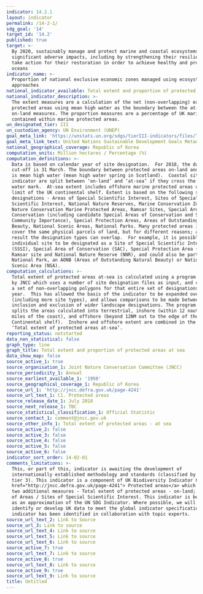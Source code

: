 ```yaml
---
indicator: 14.2.1
layout: indicator
permalink: /14-2-1/
sdg_goal: '14'
target_id: '14.2'
published: true
target: >-
  By 2020, sustainably manage and protect marine and coastal ecosystems to avoid
  significant adverse impacts, including by strengthening their resilience, and
  take action for their restoration in order to achieve healthy and productive
  oceans
indicator_name: >-
  Proportion of national exclusive economic zones managed using ecosystem-based
  approaches
national_indicator_available: Total extent and proportion of protected areas at sea
national_indicator_description: >-
  The extent measures are a calculation of the net (non-overlapping) extent of
  protected areas using mean high water as the boundary between the at-sea and
  on-land measures. The proportion measures are a percentage of UK marine extent
  contained within marine protected areas.
un_designated_tier: III
un_custodian_agency: UN Environment (UNEP)
goal_meta_link: 'https://unstats.un.org/sdgs/tierIII-indicators/files/Tier3-14-02-01.pdf'
goal_meta_link_text: United Nations Sustainable Development Goals Metadata (PDF 4.0 MB)
national_geographical_coverage: Republic of Korea
computation_units: Million hectares / Percentage (%)
computation_definitions: >-
  Data is based on calendar year of site designation.  For 2018, the data
  cut-off is 31 March. The boundary between protected areas on-land and at-sea
  is mean high water (mean high water spring in Scotland).  Coastal sites in the
  indicator are split between ‘on-land’ and ‘at-sea’ if they cross the mean high
  water mark.  At-sea extent includes offshore marine protected areas out to the
  limit of the UK continental shelf. Extent is based on the following site
  designations - Areas of Special Scientific Interest, Sites of Special
  Scientific Interest, National Nature Reserves, Marine Conservation Zones,
  Nature Conservation Marine Protected Areas, Ramsar Sites, Special Areas of
  Conservation (including candidate Special Areas of Conservation and Sites of
  Community Importance), Special Protection Areas, Areas of Outstanding Natural
  Beauty, National Scenic Areas, National Parks. Many protected areas in the UK
  cover the same physical parcels of land, but for different reasons; as a
  result the designation types can overlap.  For example, it is possible for an
  individual site to be designated as a Site of Special Scientific Interest
  (SSSI), Special Area of Conservation (SAC), Special Protection Area (SPA),
  Ramsar site and National Nature Reserve (NNR), and could also be part of a
  National Park, an AONB (Areas of Outstanding Natural Beauty) or National
  Scenic Area (NSA).
computation_calculations: >-
  Total extent of protected areas at-sea is calculated using a program written
  by JNCC which uses a number of site designation files as input, and calculates
  a set of non-overlapping polygons for that entire set of designations for each
  year.  This has allowed the basis of the indicator to be expanded over time
  (including more site types), and allows comparisons to be made between
  inclusion and exclusion of wider landscape designations. The program also
  splits the areas calculated into terrestrial, inshore (within 12 nautical
  miles of the coast), and offshore (beyond 12NM out to the edge of the UK
  Continental shelf).  Inshore and offshore extent are combined in the measure
  ‘Total extent of protected areas at-sea’.
reporting_status: notstarted
data_non_statistical: false
graph_type: line
graph_title: Total extent and proportion of protected areas at sea
data_show_map: false
source_active_1: true
source_organisation_1: Joint Nature Conversation Committee (JNCC)
source_periodicity_1: Annual
source_earliest_available_1: '1950'
source_geographical_coverage_1: Republic of Korea
source_url_1: 'http://jncc.defra.gov.uk/page-4241'
source_url_text_1: C1. Protected areas
source_release_date_1: July 2018
source_next_release_1: TBC
source_statistical_classification_1: Official Statistic
source_contact_1: comment@jncc.gov.uk
source_other_info_1: Total extent of protected areas - at sea
source_active_2: false
source_active_3: false
source_active_4: false
source_active_5: false
source_active_6: false
indicator_sort_order: 14-02-01
comments_limitations: >-
  This, or part of this, indicator is awaiting the development of
  internationally established methodology and standards (classified by the UN as
  tier 3). This indicator is a component of UK Biodiversity Indicator C1, <a
  href="http://jncc.defra.gov.uk/page-4241"> Protected areas</a> which comprises
  two additional measures - Total extent of protected areas - on-land; Condition
  of Areas / Sites of Special Scientific Interest. This indicator is being used
  as an approximation of the UN SDG Indicator. Where possible, we will work to
  identify or develop UK data to meet the global indicator specification. This
  indicator has been identified in collaboration with topic experts.
source_url_text_2: Link to Source
source_url_3: Link to source
source_url_text_4: Link to source
source_url_text_5: Link to source
source_url_text_6: Link to source
source_active_7: true
source_url_text_7: Link to source
source_active_8: true
source_url_text_8: Link to source
source_active_9: true
source_url_text_9: Link to source
title: Untitled
---
```

